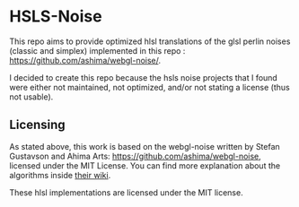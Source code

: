 # HSLS-Noise

This repo aims to provide optimized hlsl translations of the glsl perlin noises (classic and simplex) implemented in this repo : https://github.com/ashima/webgl-noise/.

I decided to create this repo because the hsls noise projects that I found were either not maintained, not optimized, and/or not stating a license (thus not usable).

## Licensing

As stated above, this work is based on the webgl-noise written by Stefan Gustavson and Ahima Arts: https://github.com/ashima/webgl-noise, licensed under the MIT License. You can find more explanation about the algorithms inside [their wiki](https://github.com/ashima/webgl-noise/wiki).

These hlsl implementations are licensed under the MIT license.

